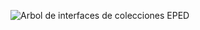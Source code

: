 ![Arbol de interfaces de colecciones EPED](https://github.com/yasinbc/ColeccionesEPED/assets/101365105/a66f02ac-6b5e-4cec-8970-113df8cd0243)
